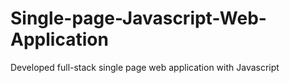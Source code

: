 # Single-page-Javascript-Web-Application
Developed full-stack single page web application with Javascript
